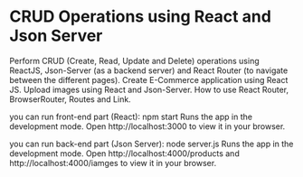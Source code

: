 # CRUD Operations using React and Json Server	

Perform CRUD (Create, Read, Update and Delete) operations using ReactJS, Json-Server (as a backend server) and React Router (to navigate between the different pages). Create E-Commerce application using React JS. Upload images using React and Json-Server. How to use React Router, BrowserRouter, Routes and Link.

you can run front-end part (React):
npm start
Runs the app in the development mode.
Open http://localhost:3000 to view it in your browser.

you can run back-end part (Json Server):
node server.js
Runs the app in the development mode.
Open http://localhost:4000/products and http://localhost:4000/iamges to view it in your browser.
